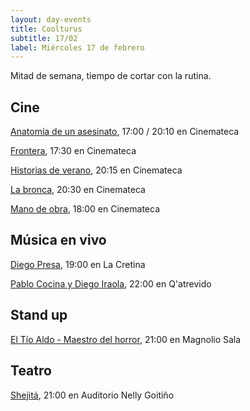 ```yaml
---
layout: day-events
title: Coolturus
subtitle: 17/02
label: Miércoles 17 de febrero
---
```

Mitad de semana, tiempo de cortar con la rutina.

## Cine

[Anatomía de un asesinato](https://cinemateca.org.uy/peliculas/1101), 17:00 / 20:10 en Cinemateca

[Frontera](https://cinemateca.org.uy/peliculas/782), 17:30 en Cinemateca

[Historias de verano](https://cinemateca.org.uy/peliculas/1002), 20:15 en Cinemateca

[La bronca](https://cinemateca.org.uy/peliculas/945), 20:30 en Cinemateca

[Mano de obra](https://cinemateca.org.uy/peliculas/959), 18:00 en Cinemateca

## Música en vivo

[Diego Presa](https://instagram.com/lacretinacasa?igshid=nrtucgnc6eso), 19:00 en La Cretina

[Pablo Cocina y Diego Iraola](https://instagram.com/qatrevido?igshid=8bj6dzn4g7aj), 22:00 en Q'atrevido

## Stand up

[El Tío Aldo - Maestro del horror](https://magnoliosala.uy/evento/el-tio-aldo_5), 21:00 en Magnolio Sala

## Teatro

[Shejitá](http://www.auditorionellygoitiño.gub.uy/index.php/programacion/item/shejita.html), 21:00 en Auditorio Nelly Goitiño